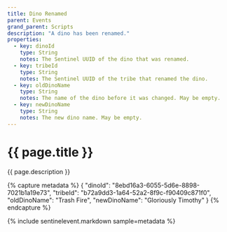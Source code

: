 ```yaml
---
title: Dino Renamed
parent: Events
grand_parent: Scripts
description: "A dino has been renamed."
properties:
  - key: dinoId
    type: String
    notes: The Sentinel UUID of the dino that was renamed.
  - key: tribeId
    type: String
    notes: The Sentinel UUID of the tribe that renamed the dino.
  - key: oldDinoName
    type: String
    notes: The name of the dino before it was changed. May be empty.
  - key: newDinoName
    type: String
    notes: The new dino name. May be empty.
---
```

# {{ page.title }}

{{ page.description }}

{% capture metadata %}
{
  "dinoId": "8ebd16a3-6055-5d6e-8898-7021b1a19e73",
  "tribeId": "b72a9dd3-1a64-52a2-8f9c-f90409c871f0",
  "oldDinoName": "Trash Fire",
  "newDinoName": "Gloriously Timothy"
}
{% endcapture %}

{% include sentinelevent.markdown sample=metadata %}
